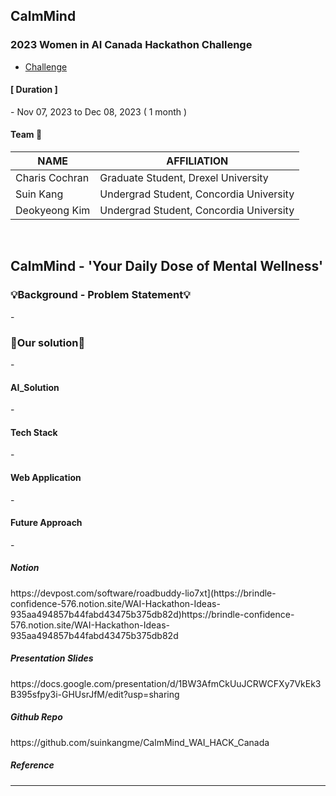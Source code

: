 ## CalmMind

### 2023 Women in AI Canada Hackathon Challenge 
- [Challenge](https://www.womeninai.co/_files/ugd/878656_fa3000c258594eee9827520e11a4afc1.pdf)

<h4>[ Duration ]‍</h4>
- Nov 07, 2023 to Dec 08, 2023 ( 1 month )

<br>

<h4> Team 🙋 </h4>

| NAME | AFFILIATION | 
| --- |  --- |  
| Charis Cochran | Graduate Student, Drexel University |  
| Suin Kang | Undergrad Student, Concordia University |  
| Deokyeong Kim | Undergrad Student, Concordia University |  

<br>

## CalmMind - 'Your Daily Dose of Mental Wellness'

<h3>💡Background - Problem Statement💡</h3>
- 

<br>

<h3>🎯Our solution🎯</h3>
- 

<br>

<h4> AI_Solution </h4>
- 

<br>

<h4>Tech Stack</h4>
- 

<br>


<h4>Web Application</h4>
- 

<br>

<h4> Future Approach </h4>
- 


<h5>Notion</h5>
https://devpost.com/software/roadbuddy-lio7xt](https://brindle-confidence-576.notion.site/WAI-Hackathon-Ideas-935aa494857b44fabd43475b375db82d)https://brindle-confidence-576.notion.site/WAI-Hackathon-Ideas-935aa494857b44fabd43475b375db82d

<br>

<h5> Presentation Slides </h5>
https://docs.google.com/presentation/d/1BW3AfmCkUuJCRWCFXy7VkEk3B395sfpy3i-GHUsrJfM/edit?usp=sharing
<br>

<h5> Github Repo </h5>
https://github.com/suinkangme/CalmMind_WAI_HACK_Canada

<br>

<h5> Reference </h5>

***


